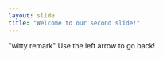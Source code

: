 ```yaml
---
layout: slide
title: "Welcome to our second slide!"
---
```

"witty remark"
Use the left arrow to go back!
